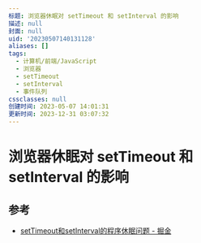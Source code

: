 ```yaml
---
标题: 浏览器休眠对 setTimeout 和 setInterval 的影响
描述: null
封面: null
uid: '20230507140131128'
aliases: []
tags:
  - 计算机/前端/JavaScript
  - 浏览器
  - setTimeout
  - setInterval
  - 事件队列
cssclasses: null
创建时间: 2023-05-07 14:01:31
更新时间: 2023-12-31 03:07:32
---
```


# 浏览器休眠对 setTimeout 和 setInterval 的影响

## 参考

- [setTimeout和setInterval的程序休眠问题 - 掘金](https://juejin.cn/post/6844903667456278541)
